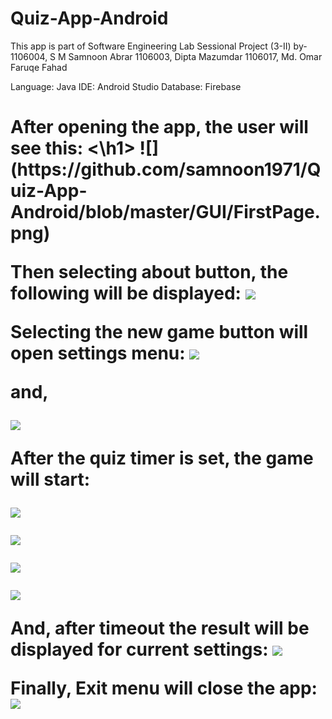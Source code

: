 # Quiz-App-Android
This app is part of Software Engineering Lab Sessional Project (3-II) by-
1106004, S M Samnoon Abrar
1106003, Dipta Mazumdar
1106017, Md. Omar Faruqe Fahad

Language: Java
IDE: Android Studio
Database: Firebase
<h1>
After opening the app, the user will see this:
  <\h1>
![](https://github.com/samnoon1971/Quiz-App-Android/blob/master/GUI/FirstPage.png)


Then selecting about button, the following will be displayed: 
![](https://github.com/samnoon1971/Quiz-App-Android/blob/master/GUI/AboutPage.png)


Selecting the new game button will open settings menu:
![](https://github.com/samnoon1971/Quiz-App-Android/blob/master/GUI/ForthPage.png)

and, 

![](https://github.com/samnoon1971/Quiz-App-Android/blob/master/GUI/ThirdPage.png)

After the quiz timer is set, the game will start:

![](https://github.com/samnoon1971/Quiz-App-Android/blob/master/GUI/QuizView1.png)

![](https://github.com/samnoon1971/Quiz-App-Android/blob/master/GUI/Q2.png)

![](https://github.com/samnoon1971/Quiz-App-Android/blob/master/GUI/Q4.png)

![](https://github.com/samnoon1971/Quiz-App-Android/blob/master/GUI/Q3.png)


And, after timeout the result will be displayed for current settings: 
![](https://github.com/samnoon1971/Quiz-App-Android/blob/master/GUI/ResultView.png)

Finally, Exit menu will close the app:
![](https://github.com/samnoon1971/Quiz-App-Android/blob/master/GUI/%20(6).png)

